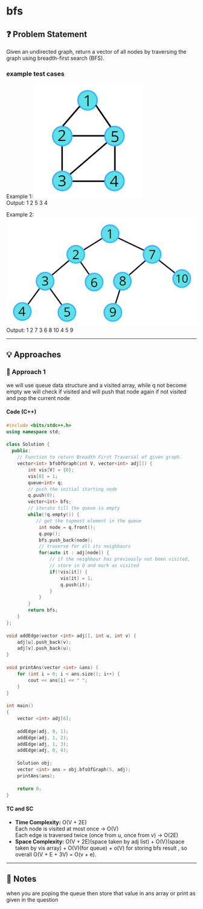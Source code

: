 # bfs

## ❓ Problem Statement
Given an undirected graph, return a vector of all nodes by traversing the graph using breadth-first search (BFS).

### example test cases
Example 1:
![alt text](image.png)  
Output: 1 2 5 3 4

Example 2:
![alt text](image-1.png)    
Output: 1 2 7 3 6 8 10 4 5 9


---
## 💡 Approaches

### 📌 Approach 1 
we will use queue data structure and a visited array, while q not become empty we will check if visited and will push that node again if not visited and pop the current node
#### Code (C++)
```cpp
#include <bits/stdc++.h>
using namespace std;

class Solution {
  public:
    // Function to return Breadth First Traversal of given graph.
    vector<int> bfsOfGraph(int V, vector<int> adj[]) {
        int vis[V] = {0}; 
        vis[0] = 1; 
        queue<int> q;
        // push the initial starting node 
        q.push(0); 
        vector<int> bfs; 
        // iterate till the queue is empty 
        while(!q.empty()) {
           // get the topmost element in the queue 
            int node = q.front(); 
            q.pop(); 
            bfs.push_back(node); 
            // traverse for all its neighbours 
            for(auto it : adj[node]) {
                // if the neighbour has previously not been visited, 
                // store in Q and mark as visited 
                if(!vis[it]) {
                    vis[it] = 1; 
                    q.push(it); 
                }
            }
        }
        return bfs; 
    }
};

void addEdge(vector <int> adj[], int u, int v) {
    adj[u].push_back(v);
    adj[v].push_back(u);
}

void printAns(vector <int> &ans) {
    for (int i = 0; i < ans.size(); i++) {
        cout << ans[i] << " ";
    }
}

int main() 
{
    vector <int> adj[6];
    
    addEdge(adj, 0, 1);
    addEdge(adj, 1, 2);
    addEdge(adj, 1, 3);
    addEdge(adj, 0, 4);

    Solution obj;
    vector <int> ans = obj.bfsOfGraph(5, adj);
    printAns(ans);

    return 0;
}
```
#### TC and SC
- **Time Complexity:** O(V + 2E)  
Each node is visited at most once → O(V)  
Each edge is traversed twice (once from u, once from v) → O(2E)
- **Space Complexity:** O(V + 2E)(space taken by adj list) + O(V)(space taken by vis array) + O(V)(for queue) + o(V) for storing bfs result , so overall O(V + E + 3V) = O(v + e).


---

## 📝 Notes
when you are poping the queue then store that value in ans array or print as given in the question